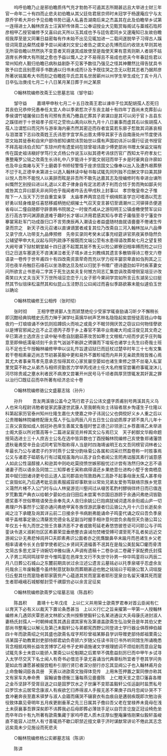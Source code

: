 <!-- { "loadSidebar": true } -->
　　呜呼伯瞻乃止是邪伯瞻质伟气充才勃勃不可遏其志所期甚远且大举进士财三年官一命年二十有四而止悲夫初伯瞻从其父廷佐君居京师时未冠学于杨邃庵应宁与太原乔宇希大并价予见伯瞻书势已逼人私喜吾湖南后来之杰盖其在此及伯瞻举乡试第一连得进士入翰林庶吉士汪寅轩传体斋二公奉诏授业大见甄赏每阁试与藁城石珤邦彦相甲乙授官编修予又喜曰此天所以玉其成也予与廷佐君同乡又邃庵知已友故伯瞻视我厚至是又同署日益密每有作未始不出见见辄加进一二载间遂脱举子习得古人蹊径词简意达粲然成章予尝以闻诸刘文安公者告之谓文必先博而后约收敛太早则其地无所容伯瞻以然然执不变意者天将速其成故使至是哉使天果有意焉则斯人者胡不姑涵育长养俾大有所就之愈也予益以慨人之才不易得且不易成也悲夫今年春廷佐君以常州知府人觐归伯瞻已病秋益剧卧不见客予数往乃强见之怪其神薾然比得告犹具书致予曰峦且别愿得手书数通以归书未成而讣及予既往哭之念无以慰其志者乃据邦彦所著状铭属希大书而刻之伯瞻姓华氏峦其名世居蕲州以州学生举生成化丁亥十月八日卒弘治庚戌七月二十八日某月某日葬于州之某原 

　　○翰林院编修改斋王公思墓志铭（邹守益） 

　　邹守益 
　　嘉靖甲申秋七月二十五日改斋王君以谏卒于位其配胡孺人忍死归其丧伯兄恭仲兄愚奉任太宜人命以季弟惁次子东丧主越十有四年丁酉尚未克葬彭山季侯谓竹墟屠侯曰吾有司预有责焉乃檄县庀葬其子弟谋曰是其可以闵于官卜吉县东之蹊径祔于十世祖孝子叔可之茔坎山离向以秋九月十八日襄事而虚其右以俟胡孺人孺人泣谓惁曰而兄所与游率海内豪杰然其密迩而存者宜莫若东廓子惁致其词甚哀相与泪澘澘下志曰改斋姓王氏讳思字宜学系出晋太傅导其家于吉自南唐处州节度使讳崇文始其徙泰和自宋户部侍郎知谏院讳贽始世以儒有声国初讳沂以儒行征说书授官不拜高祖讳伯贞知广东琼州府有遗爱祠在琼曾祖讳直少傅吏部尚书赠太保谥文端有传在国史祖讳稹好学笃行文贞杨公作说玉以拟其德考讳俅历官广西知太平府孝友仁惠整庵罗公铭之改斋生长诗礼中八岁能诗十岁能文弱冠而举于乡是时豪爽自许廓如也及卒业南雍与天下士磨砻手书矫轻警惰于座求信国文公像奉以出入及遭外艰葬祭不愆于礼正德辛未第进士以选入翰林读中秘书每试辄先同列独不应酬文字曰美其辞以悦人吾所不能悦人以美辞而眩是非吾所不敢先达嘉其志及授编修时有幸进台谏所纠慨然乞别授曰进以礼退以义君子律身自有定法若诱于利而合怵于势而殉如鄙夫何或咎其立异曰鄙夫非尚同也乎哉闻者咋舌去甲戌秋上封事以　孝宗敬皇帝之子惟　陛下一人当天下万世自重宜亲享　太庙孝养两宫总揽干纲缉熙圣学岂可嗜酒以荒志好勇以轻身维是任喜怒移威柄弛纪纲摧士气召天变言甚切至谪潮州三河驿驿丞便道省母以二僮自随郡守辟景韩书院居之一时俊杰咸从之游阳明王公镇虔檄使赞军议曰志行高古学问渊源直道难于趣时长才堪以济用君感其知与李君子庸偕至寻宁藩变作搴裳宵赴军门功成亟归口不言劳庚辰再入潮请业者益盛随材曲就语亹亹不倦诸生传录而宗之　新天子改元召诸以直谏谪罢者咸复其位乃改斋自三河入翰林加从六品俸又录宁庶人功带支九品俸预修　先帝实录同考癸未试事充经筵讲官夙夜寅恭隐然负公辅望甲申大礼议起与同列疏诤不报既而文端公茔有水患得请改葬矣七月之望复预大阙号谏下狱杖朝堂越十四日遂不起鬻其居不售无以殓公卿寮旧相率赙而殓之以归归之日送车塞道无不咨洟涕泣者无子壻乡进士刘教缉其遗言多散轶得诗三卷文六卷语录一卷传于世年甫四十有四改斋资禀荦奇而充以学力视丰窭崇卑直如刍狗其之三河也夜半舟触巨石缘石以坐浩歌达旦及杖以归犹手书赠广德诗遒劲如平时疾革妻女问所欲言止书思母二字其于死生达矣夫复何憾方同志汇集尝讽改斋增侧室俎豆计改斋笑曰大丈夫当天下万世所俎豆恋恋于儿女子邪今果祠学宫如所言云东湖吴公曰挺然其节似徂徕松温然其和似昆山玉泾野吕公曰闻过而喜似季路欲寡未能似遽伯玉世以确论 

　　○翰林院编修王公相传（张时彻） 

　　张时彻 
　　王相字懋贤鄞人生而颕慧绝伦少受家学辄奋励诵习昕夕不懈稍长即沉酣经典钩稽史氏而力殚于渊学吐英摛华树声艺林名隐隐起矣尝授徒高钱山中每夜灼一灯琅琅诵不休饥则拾蹲鸱火而啖之或竟夕不眠邻佣厌苦之窃议曰何物怪孽欲以是博官邪闻之迄不止正德丙子荐于乡上春官不第卒业南雍大司成汪俊见其文奇之辛巳第进士选庶吉士读中秘书愈自刮磨茹荼攻苦如寒士文根柢六经而步武乎庄列每意至即伸纸濡毫顷刻千余言气汹汹不断辟之骋骥而下埈坂也诸学士先生曰奇哉士班马不足也壬午授翰林编修甲申以议礼忤旨逮诏狱巳而廷杖过楚卒时年三十七有文集若干卷相素豪迈尚志节初甚英毅中更和易外不置畛域而内井井无亲疏贵贱皆推心焉其尤大者事亲笃孝先意承志恒得其欢心家贫屡空晏如也诸生束修之馈不丝毫入私室里党莫不称之从弟杰与相师资勤苦力学举丙戌进士任大名府推官尝署府事辄浚沐儿河尽除贵戚之壅水利者民不病潦又尝署开州民号马千顷者舆厚货馈辄发其奸寘之罪以治行□既征召而卒所著有经济总论十卷 

　　○翰林院编修骆公文盛墓志铭（孙升） 

　　孙升 
　　吾友两溪骆公盖今之笃行君子云公讳文盛字质甫别号两溪其先义乌人也宋乌程尉讳勉者徙家武康遂世武康人至我朝有处士讳镕者居乡恂谨生子仕隆以科第起家历官泰州知州仕隆生嘉仕大使嘉之仲子讳润公父也倜傥好义乡人重之后以公贵赠翰林院编修配唐太孺人于弘治丙辰八月五日生公自幼质厚才颕不类凡儿年十三丧父哀毁如成人弱冠补邑庠生善属文蚤擅时誉正德己卯领浙江乡荐嘉靖乙未举进士阁大臣以所对策高等十二篇进呈宸览并梓其文公与焉巳又　天子躬御文华殿命题授简选进士三十人庶吉士公名在选中皆异数也丁酉授翰林院编修己亥使鲁郑诸藩馈遗秋毫弗受辛丑会试同考官所取称得人当是时四海靖谧明王右文吾同榜官词林者公年最长乃公与诸君子约岁时燕于公堂分韵咏菊公各属和词采烂然盈卷称一时胜事焉公又与诸君子砥砺名行有过辄规虽海内以高才自负者闻公言罔弗诎服其素行诚意感人如此公性温醇接人和逊其中则屹屹莫挠愤世嫉邪殷忧过计尝有浩然归休之志不语诸妻子而以语余及同馆二三知厚者壬寅称病得请还乡果绝意仕进构小墅于舍南栖息其中赋归田诸诗更号侣云道人监司郡县劝驾敦趋再三高卧不起事母唐太孺人甚孝母亡哀毁如礼乃后遇考妣忌辰素服戚容却事默坐以常处兄弟友爱弥笃联络宗族乡党意义蔼然片楮不入公门时与山人林叟游览川壑间过从啜苦茗酌村醪徜徉终日而已值连岁荒歉鬻产典衣以给朝夕晏如也自归田后未尝寓书京国旧游顾于余通问弗绝词皆勖德奖善不世俗寒暄语癸丑余奉先夫人丧归余姚公巳抱病犹缄词遣吊余衔戚山庐一切弗理户外事然于公寔亦通问弗绝甲寅冬族侄游武康者归云骆公九月十六日长逝矣余闻之泣下承睫及询其详云前二日接余手书病剧弗能诵命子鸣銮代诵之叹曰吾负季泉嗟乎盖棺事定骆公清蘖苦完德全名足副当时握手相许意何尝负余哉但天负骆公耳公年仅五十有九而世之憸壬贪暴济恶不才者或致苟延老寿悠悠彼苍讵可问耶公与子鸣銮诀令道义淑躬勿区区希慕荣显垂绝整衣衾诫勿焚楮受赙可谓至死不乱者矣远近交游闻公讣无弗悲悼闾井□夫即素弗识公面者亦之抚膺酸鼻卒未踰月而邑诸生乡父老相率请诸令长关白督学使者祀公乡贤祠天道福善不冺其在是哉公美髭髯□癯而骨清文简古多思尤深于诗婉切冲雅似唐人声调有遗稿十二卷杂谈二卷藏于家配费氏封孺人子男三鸣珂鸣球早世今惟鸣銮在邑庠生文行不失世守孙男一仲华鸣銮将以丙辰二月八日葬公石城山之东麓前期具状过余泣述公遗言云墓铭必以托季泉嗟乎忍虚余友托哉余三年废翰墨今虽终制意犹耿耿而葬期甚迫也勉之铭铭曰于昭骆公暂入词垣旋归丘壑其仕而寔隐者耶家匮赀产心蕴道其贫而寔富者耶形窆泉台名留天壤其死而寔生者耶峨峨石城郁郁封茔千禩靡穷必以余言足征矣 

　　○翰林院编修欿斋罗公珵墓志铭（陈昌积） 

　　陈昌积 
　　嘉靖十七年戊戌　上以仁义并用筞士欿斋罗君奉对首云臣闻有仁以育天下必有义以裁天下置论条悉甚当　上以义行仁之旨亲擢第一甲第一人授翰林编修未几遇郊庆覃恩进文林郎父贵州按察使毅轩公名某进通议大夫母康氏进封淑人妻杨氏封孺人一时朝绅咸羡其遇且谓其家有及第谱盖欿斋生弘治癸丑是年其伯父吏部尚书整庵公以解元及第己未毅轩公与弟都宪西野公同登进士学行器业俱荐绅伯越四十年而欿斋绍之何其盛也欿斋名珵字邦珍曾祖某黟县学训导赠吏部侍郎祖栗斋公讳某国子助教累封吏部侍郎君幼负奇颕六岁随父任读书背巳书外听同馆生所诵晚悉背念相抵戏稍长益攻苦博学乙经书子史粹语施诸文字根理摅词不烦绘削而意自足每试辄先多士未尝以能骄人栗斋公以伦魁期之后累举不偶愈益刻厉巳而中甲午乡试寻入太学尽交天下名士闻人有奇书必借览手录尤喜诵当代典章标所宜者于卷其学问务寔如此性谦愿甚被服尝粗朴引朋行贤巳者深分朋行亦忘其显阀公子也入翰林甫月会　上命詹翰词臣各具册　天表以进欿斋文独得体竞传　上用朱签押置之案同僚亦称其文有家车丸奉命赉　宸翰谕鲁德衡三藩每燕见亹亹陈　上仁睦天支之意□藩喜各赠之金币坚辞不受胥目送之曰是固罗饮水之子世廉不变耶盖毅轩公任运副时盐贾私号曰罗饮水云居常念康淑人有疾欲乞归养得淑人手报无恙不果庚子四月忽闻讣哭不下食冲暑奔丧至嘉禾驿梦与淑人会寤而痛哭不辍衰衣有血痕自是遘弱疾既即次勉治丧役致体羸见骨明年五月疾更剧垂革之先三日属其子儋曰吾父老在堂禄养未竟母在浅土未获襄事吾罪深矣即不讳葬我必后母即葬必薄敛手足以自罚言讫旋正冠设椅危坐而卒年四十有九所著有欿斋集藏于家呜呼君人质木庄厚似整庵廉恪刚果似毅轩虽峻直不能容人过然人有寸善辄扬不歇口职禁近擅文章于济时谋猷常讲论不倦此其志念远矣竟未少见施设而死悲夫 

　　○翰林院编修杨公实卿墓志铭（陈讲） 

　　陈讲 
